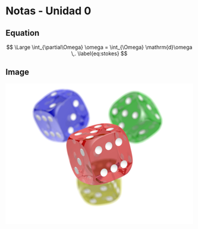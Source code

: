 # Notas - Unidad 0 

## Equation

$$
    \Large
    \int_{\partial\Omega} \omega = \int_{\Omega} \mathrm{d}\omega \,.
    \label{eq:stokes}
$$

## Image
![This is an image](images/image.png "This is an image")

